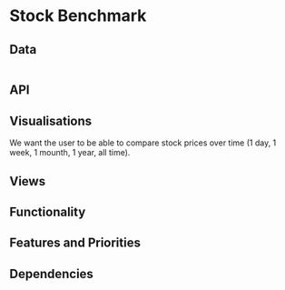 # Stock Benchmark
## Data
![]()

## API


## Visualisations
We want the user to be able to compare stock prices over time (1 day, 1 week, 1 mounth, 1 year, all time).

## Views


## Functionality


## Features and Priorities


## Dependencies

